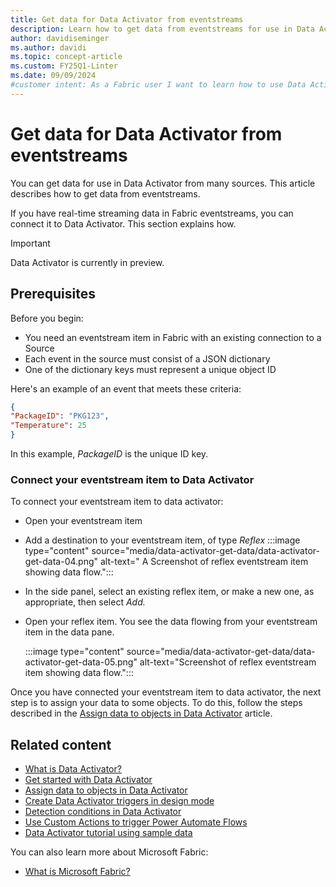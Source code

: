 ```yaml
---
title: Get data for Data Activator from eventstreams
description: Learn how to get data from eventstreams for use in Data Activator and integrate it into your applications.
author: davidiseminger
ms.author: davidi
ms.topic: concept-article
ms.custom: FY25Q1-Linter
ms.date: 09/09/2024
#customer intent: As a Fabric user I want to learn how to use Data Activator to get data from eventstreams.
---
```


# Get data for Data Activator from eventstreams

You can get data for use in Data Activator from many sources. This article describes how to get data from eventstreams.

If you have real-time streaming data in Fabric eventstreams, you can connect it to Data Activator. This section explains how.

> [!IMPORTANT]
> Data Activator is currently in preview.

## Prerequisites

Before you begin:

* You need an eventstream item in Fabric with an existing connection to a Source
* Each event in the source must consist of a JSON dictionary
* One of the dictionary keys must represent a unique object ID

Here's an example of an event that meets these criteria:

```json
{
"PackageID": "PKG123",
"Temperature": 25
}
```

In this example, *PackageID* is the unique ID key.

### Connect your eventstream item to Data Activator

To connect your eventstream item to data activator:

* Open your eventstream item
* Add a destination to your eventstream item, of type *Reflex*
:::image type="content" source="media/data-activator-get-data/data-activator-get-data-04.png" alt-text=" A Screenshot of reflex eventstream item showing data flow.":::
* In the side panel, select an existing reflex item, or make a new one, as appropriate, then select *Add.*
* Open your reflex item. You see the data flowing from your eventstream item in the data pane.
  
    :::image type="content" source="media/data-activator-get-data/data-activator-get-data-05.png" alt-text="Screenshot of reflex eventstream item showing data flow.":::

Once you have connected your eventstream item to data activator, the next step is to assign your data to some objects. To do this, follow the steps described in the [Assign data to objects in Data Activator](data-activator-assign-data-objects.md) article.

## Related content

* [What is Data Activator?](data-activator-introduction.md)
* [Get started with Data Activator](data-activator-get-started.md)
* [Assign data to objects in Data Activator](data-activator-assign-data-objects.md)
* [Create Data Activator triggers in design mode](data-activator-create-triggers-design-mode.md)
* [Detection conditions in Data Activator](data-activator-detection-conditions.md)
* [Use Custom Actions to trigger Power Automate Flows](data-activator-trigger-power-automate-flows.md)
* [Data Activator tutorial using sample data](data-activator-tutorial.md)

You can also learn more about Microsoft Fabric:

* [What is Microsoft Fabric?](../get-started/microsoft-fabric-overview.md)
